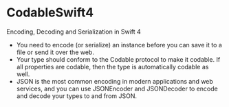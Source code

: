 # CodableSwift4
Encoding, Decoding and Serialization in Swift 4
- You need to encode (or serialize) an instance before you can save it to a file or send it over the web.
- Your type should conform to the Codable protocol to make it codable. If all properties are codable, then the type is automatically codable as well.
- JSON is the most common encoding in modern applications and web services, and you can use JSONEncoder and JSONDecoder to encode and decode your types to and from JSON.
